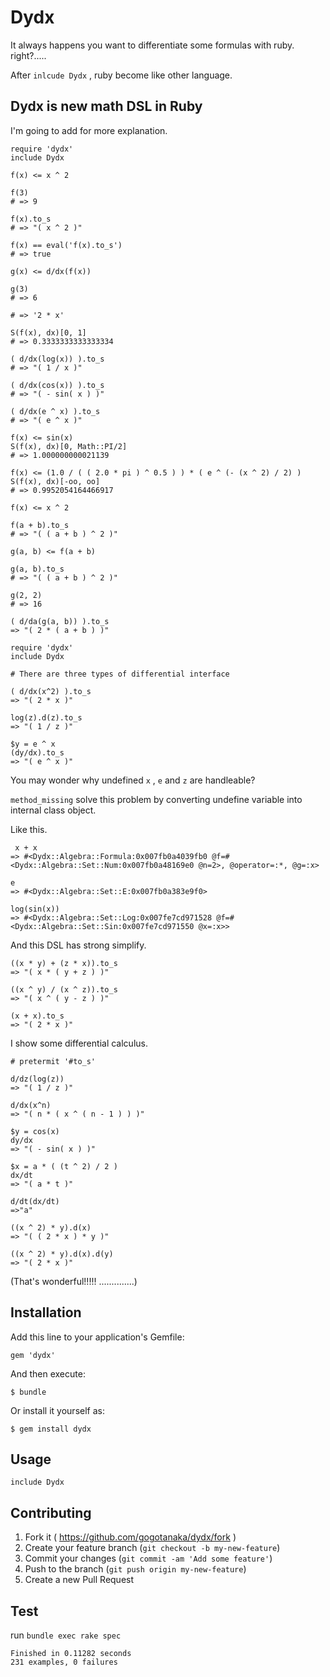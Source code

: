 # Dydx
It always happens you want to differentiate some formulas with ruby. right?.....

After `inlcude Dydx` , ruby become like other language.

## Dydx is new math DSL in Ruby

I'm going to add for more explanation.



```ruby:
require 'dydx'
include Dydx

f(x) <= x ^ 2

f(3)
# => 9

f(x).to_s
# => "( x ^ 2 )"

f(x) == eval('f(x).to_s')
# => true

g(x) <= d/dx(f(x))

g(3)
# => 6

# => '2 * x'

S(f(x), dx)[0, 1]
# => 0.3333333333333334

( d/dx(log(x)) ).to_s
# => "( 1 / x )"

( d/dx(cos(x)) ).to_s
# => "( - sin( x ) )"

( d/dx(e ^ x) ).to_s
# => "( e ^ x )"

f(x) <= sin(x)
S(f(x), dx)[0, Math::PI/2]
# => 1.000000000021139

f(x) <= (1.0 / ( ( 2.0 * pi ) ^ 0.5 ) ) * ( e ^ (- (x ^ 2) / 2) )
S(f(x), dx)[-oo, oo]
# => 0.9952054164466917

f(x) <= x ^ 2

f(a + b).to_s
# => "( ( a + b ) ^ 2 )"

g(a, b) <= f(a + b)

g(a, b).to_s
# => "( ( a + b ) ^ 2 )"

g(2, 2)
# => 16

( d/da(g(a, b)) ).to_s
=> "( 2 * ( a + b ) )"
```





```
require 'dydx'
include Dydx

# There are three types of differential interface

( d/dx(x^2) ).to_s
=> "( 2 * x )"

log(z).d(z).to_s
=> "( 1 / z )"

$y = e ^ x
(dy/dx).to_s
=> "( e ^ x )"

```

You may wonder why undefined `x` , `e` and `z` are handleable?

`method_missing` solve this problem by converting undefine variable into internal class object.

Like this.

```
 x + x
=> #<Dydx::Algebra::Formula:0x007fb0a4039fb0 @f=#<Dydx::Algebra::Set::Num:0x007fb0a48169e0 @n=2>, @operator=:*, @g=:x>

e
=> #<Dydx::Algebra::Set::E:0x007fb0a383e9f0>

log(sin(x))
=> #<Dydx::Algebra::Set::Log:0x007fe7cd971528 @f=#<Dydx::Algebra::Set::Sin:0x007fe7cd971550 @x=:x>>
```

And this DSL has strong simplify.

```
((x * y) + (z * x)).to_s
=> "( x * ( y + z ) )"

((x ^ y) / (x ^ z)).to_s
=> "( x ^ ( y - z ) )"

(x + x).to_s
=> "( 2 * x )"
```

I show some differential calculus.

```
# pretermit '#to_s'

d/dz(log(z))
=> "( 1 / z )"

d/dx(x^n)
=> "( n * ( x ^ ( n - 1 ) ) )"

$y = cos(x)
dy/dx
=> "( - sin( x ) )"

$x = a * ( (t ^ 2) / 2 )
dx/dt
=> "( a * t )"

d/dt(dx/dt)
=>"a"

((x ^ 2) * y).d(x)
=> "( ( 2 * x ) * y )"

((x ^ 2) * y).d(x).d(y)
=> "( 2 * x )"

```


(That's wonderful!!!!! ..............)

## Installation

Add this line to your application's Gemfile:

    gem 'dydx'

And then execute:

    $ bundle

Or install it yourself as:

    $ gem install dydx

## Usage

    include Dydx

## Contributing

1. Fork it ( https://github.com/gogotanaka/dydx/fork )
2. Create your feature branch (`git checkout -b my-new-feature`)
3. Commit your changes (`git commit -am 'Add some feature'`)
4. Push to the branch (`git push origin my-new-feature`)
5. Create a new Pull Request

## Test

run `bundle exec rake spec`

```
Finished in 0.11282 seconds
231 examples, 0 failures
```
